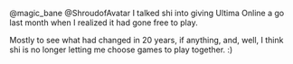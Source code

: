 @magic_bane @ShroudofAvatar I talked shi into giving Ultima Online a go last month when I realized it had gone free to play.

Mostly to see what had changed in 20 years, if anything, and, well, I think shi is no longer letting me choose games to play together. :)